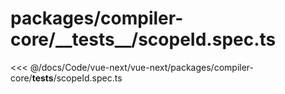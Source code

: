 # packages/compiler-core/\_\_tests\_\_/scopeId.spec.ts

<<< @/docs/Code/vue-next/vue-next/packages/compiler-core/__tests__/scopeId.spec.ts
